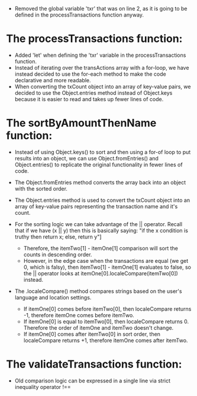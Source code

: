 - Removed the global variable 'txr' that was on line 2, as it is going to be defined in the processTransactions function anyway.

# The processTransactions function:
- Added 'let' when defining the 'txr' variable in the processTransactions function.
- Instead of iterating over the transActions array with a for-loop, we have instead decided to use the for-each method to make the code declarative and more readable.
- When converting the txCount object into an array of key-value pairs, we decided to use the Object.entries method instead of Object.keys because it is easier to read and takes up fewer lines of code.




# The sortByAmountThenName function:
- Instead of using Object.keys() to sort and then using a for-of loop to put results into an object, we can use Object.fromEntries() and Object.entries() to replicate the original functionality in fewer lines of code.
- The Object.fromEntries method converts the array back into an object with the sorted order.
- The Object.entries method is used to convert the txCount object into an array of key-value pairs representing the transaction name and it's count.

- For the sorting logic we can take advantage of the || operator. Recall that if we have (x || y) then this is basically saying: "if the x condition is truthy then return x; else, return y"]
    - Therefore, the itemTwo[1] - itemOne[1] comparison will sort the counts in descending order.
    - However, in the edge case when the transactions are equal (we get 0, which is falsy), then itemTwo[1] - itemOne[1] evaluates to false, so the || operator looks at itemOne[0].localeCompare(itemTwo[0]) instead.

- The .localeCompare() method compares strings based on the user's language and location settings.
    - If itemOne[0] comes before itemTwo[0], then localeCompare returns -1, therefore itemOne comes before itemTwo.
    - If itemOne[0] is equal to itemTwo[0], then localeCompare returns 0. Therefore the order of itemOne and itemTwo doesn't change.
    - If itemOne[0] comes after itemTwo[0] in sort order, then localeCompare returns +1, therefore itemOne comes after itemTwo.



# The validateTransactions function:
- Old comparison logic can be expressed in a single line via strict inequality operator !==
